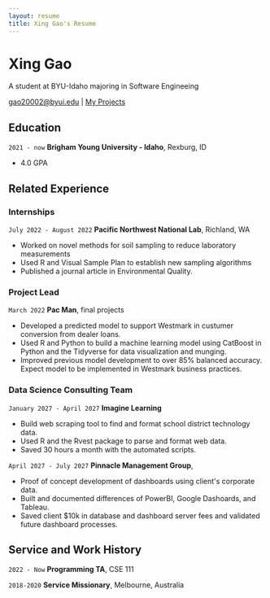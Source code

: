 ```yaml
---
layout: resume
title: Xing Gao's Resume
---
```

# Xing Gao
A student at BYU-Idaho majoring in Software Engineeing

<div id="webaddress">
<a href="gao20002@byui.edu">gao20002@byui.edu</a>
| <a href="https://github.com/SolomonGao">My Projects</a>
</div>

<!-- https://www.monique.tech/the-art-of-markdown -->


## Education


`2021 - now`
__Brigham Young University - Idaho__, Rexburg, ID

- 4.0 GPA


## Related Experience

### Internships

`July 2022 - August 2022`
__Pacific Northwest National Lab__, Richland, WA

- Worked on novel methods for soil sampling to reduce laboratory measurements
- Used R and Visual Sample Plan to establish new sampling algorithms
- Published a journal article in Environmental Quality.

### Project Lead

`March 2022`
__Pac Man__, final projects

- Developed a predicted model to support Westmark in custumer conversion from dealer loans.
- Used R and Python to build a machine learning model using CatBoost in Python and the Tidyverse for data visualization and munging. 
- Improved previous model development to over 85% balanced accuracy. Expect model to be implemented in Westmark business practices.

### Data Science Consulting Team

`January 2027 - April 2027`
__Imagine Learning__

- Build web scraping tool to find and format school district technology data.
- Used R and the Rvest package to parse and format web data.
- Saved 30 hours a month with the automated scripts.

`April 2027 - July 2027`
__Pinnacle Management Group__, 

- Proof of concept development of dashboards using client's corporate data.
- Built and documented differences of PowerBI, Google Dashoards, and Tableau.
- Saved client $10k in database and dashboard server fees and validated future dashboard processes.


## Service and Work History

`2022 - Now`
__Programming TA__, CSE 111


`2018-2020`
__Service Missionary__, Melbourne, Australia



<!-- ### Footer

Last updated: May 2013 -->


